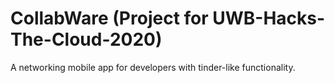 # CollabWare (Project for UWB-Hacks-The-Cloud-2020)
A networking mobile app for developers with tinder-like functionality.
